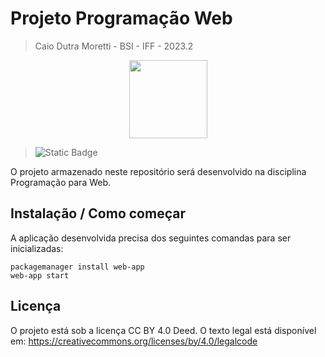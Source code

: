 # Projeto Programação Web
> Caio Dutra Moretti - BSI - IFF - 2023.2



<p align="center">
  <img src="https://user-images.githubusercontent.com/102165296/277831133-7c45fcf1-1667-40bb-8607-51462c9f8169.png" width = "125px" />
</p>


> ![Static Badge](https://img.shields.io/badge/Status-Em%20desenvolvimento-yellow)


O projeto armazenado neste repositório será desenvolvido na disciplina Programação para Web.

## Instalação / Como começar

A aplicação desenvolvida precisa dos seguintes comandas para ser inicializadas:

```shell
packagemanager install web-app
web-app start
```

## Licença

O projeto está sob a licença CC BY 4.0 Deed.
O texto legal está disponível em: https://creativecommons.org/licenses/by/4.0/legalcode
